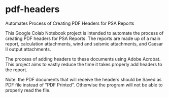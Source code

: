 # pdf-headers
Automates Process of Creating PDF Headers for PSA Reports

This Google Colab Notebook project is intended to automate the process of creating PDF headers for PSA Reports. The reports are made up of a main report, calculation attachments, wind and seismic attachments, and Caesar II output attachments.

The process of adding headers to these documents using Adobe Acrobat. This project aims to vastly reduce the time it takes properly add headers to the report.

Note: the PDF documents that will receive the headers should be Saved as PDF file instead of "PDF Printed". Otherwise the program will not be able to properly read the file. 

